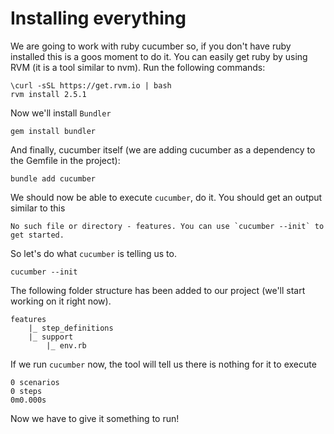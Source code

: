 # Installing everything

We are going to work with ruby cucumber so, if you don't have ruby installed this is a goos moment to do it. You can easily get ruby by using RVM (it is a tool similar to nvm). Run the following commands:
```
\curl -sSL https://get.rvm.io | bash
rvm install 2.5.1
```

Now we'll install `Bundler`
```
gem install bundler
```

And finally, cucumber itself (we are adding cucumber as a dependency to the Gemfile in the project):
```
bundle add cucumber
```

We should now be able to execute `cucumber`, do it. You should get an output similar to this
```
No such file or directory - features. You can use `cucumber --init` to get started.
```

So let's do what `cucumber` is telling us to.
```
cucumber --init
```

The following folder structure has been added to our project (we'll start working on it right now).
```
features
    |_ step_definitions
    |_ support
        |_ env.rb
```

If we run `cucumber` now, the tool will tell us there is nothing for it to execute
```
0 scenarios
0 steps
0m0.000s
```

Now we have to give it something to run!
